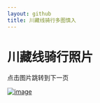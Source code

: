 ```yaml
---
layout: github
title: 川藏线骑行多图慎入
---
```


# 川藏线骑行照片

点击图片跳转到下一页

[![image](http://www.luolei.site/source/images/318-17.jpg)](http://www.luolei.site/318/318-18)